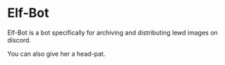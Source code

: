 # Elf-Bot

Elf-Bot is a bot specifically for archiving and distributing lewd images on discord.

You can also give her a head-pat.
